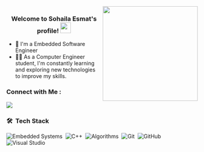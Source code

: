 
<img width="250" align="right" src="[https://eportfolio.utm.my/artefact/file/download.php?file=682041&view=171850&embedded=1&text=691127](https://www.google.com/url?sa=i&url=https%3A%2F%2Fwww.pinterest.com%2Fpin%2F707417053960818805%2F&psig=AOvVaw2pwFivmrKW9Q0yI2MkbTKx&ust=1691477645371000&source=images&cd=vfe&opi=89978449&ved=0CBEQjRxqFwoTCNjP8LT7yYADFQAAAAAdAAAAABBQ)">
<h3 align="center">
  Welcome to Sohaila Esmat's profile!
  <img src="https://media.giphy.com/media/hvRJCLFzcasrR4ia7z/giphy.gif" width="28">
</h3>


- 🏢 I'm a Embedded Software Engineer
- 👨‍💻 As a Computer Engineer student, I'm constantly learning and exploring new technologies to improve my skills.


### Connect with Me :

<a href="https://www.linkedin.com/in/sohailaesmat/" target="_blank"><img src="https://img.shields.io/badge/-Linkedin-0077B5?style=for-the-badge&logo=Linkedin&logoColor=white"/></a>
### 🛠 &nbsp;Tech Stack
![Embedded Systems](https://img.shields.io/badge/-Embedded%20Systems-05122A?style=flat&logo=EmbeddedSystems)&nbsp;
![C++](https://img.shields.io/badge/-C++%20-05122A?style=flat&logo=C++)&nbsp;
![Algorithms](https://img.shields.io/badge/-Algorithms-05122A?style=flat&logo=Algorithms)&nbsp;
![Git](https://img.shields.io/badge/-Git-05122A?style=flat&logo=git)&nbsp;
![GitHub](https://img.shields.io/badge/-GitHub-05122A?style=flat&logo=github)&nbsp;
![Visual Studio](https://img.shields.io/badge/-Visual%20Studio%20Code-05122A?style=flat&logo=visual-studio-code&logoColor=007ACC)&nbsp;
